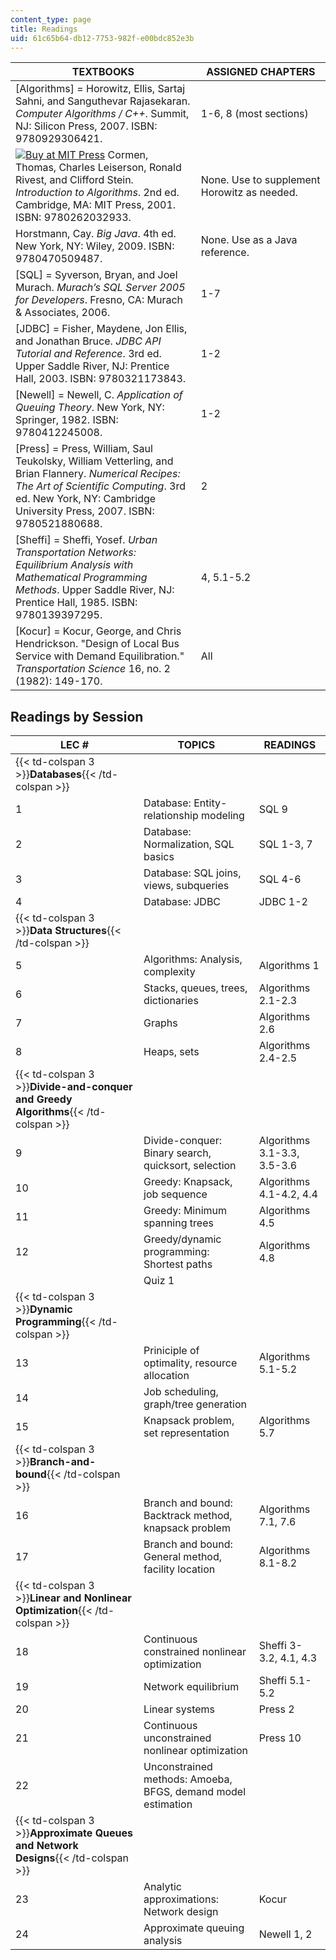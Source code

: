 ```yaml
---
content_type: page
title: Readings
uid: 61c65b64-db12-7753-982f-e00bdc852e3b
---
```


| TEXTBOOKS | ASSIGNED CHAPTERS |
| --- | --- |
| \[Algorithms\] = Horowitz, Ellis, Sartaj Sahni, and Sanguthevar Rajasekaran. _Computer Algorithms / C++_. Summit, NJ: Silicon Press, 2007. ISBN: 9780929306421. | 1-6, 8 (most sections) |
| [![Buy at MIT Press](https://ocwcms.mit.edu/images/mp_logo.gif)](https://mitpress.mit.edu/9780262032933) Cormen, Thomas, Charles Leiserson, Ronald Rivest, and Clifford Stein. _Introduction to Algorithms_. 2nd ed. Cambridge, MA: MIT Press, 2001. ISBN: 9780262032933. | None. Use to supplement Horowitz as needed. |
| Horstmann, Cay. _Big Java_. 4th ed. New York, NY: Wiley, 2009. ISBN: 9780470509487. | None. Use as a Java reference. |
| \[SQL\] = Syverson, Bryan, and Joel Murach. _Murach’s SQL Server 2005 for Developers_. Fresno, CA: Murach & Associates, 2006. | 1-7 |
| \[JDBC\] = Fisher, Maydene, Jon Ellis, and Jonathan Bruce. _JDBC API Tutorial and Reference_. 3rd ed. Upper Saddle River, NJ: Prentice Hall, 2003. ISBN: 9780321173843. | 1-2 |
| \[Newell\] = Newell, C. _Application of Queuing Theory_. New York, NY: Springer, 1982. ISBN: 9780412245008. | 1-2 |
| \[Press\] = Press, William, Saul Teukolsky, William Vetterling, and Brian Flannery. _Numerical Recipes: The Art of Scientific Computing_. 3rd ed. New York, NY: Cambridge University Press, 2007. ISBN: 9780521880688. | 2 |
| \[Sheffi\] = Sheffi, Yosef. _Urban Transportation Networks: Equilibrium Analysis with Mathematical Programming Methods_. Upper Saddle River, NJ: Prentice Hall, 1985. ISBN: 9780139397295. | 4, 5.1-5.2 |
| \[Kocur\] = Kocur, George, and Chris Hendrickson. "Design of Local Bus Service with Demand Equilibration." _Transportation Science_ 16, no. 2 (1982): 149-170. | All 

Readings by Session
-------------------

| LEC # | TOPICS | READINGS |
| --- | --- | --- |
| {{< td-colspan 3 >}}**Databases**{{< /td-colspan >}} |||
| 1 | Database: Entity-relationship modeling | SQL 9 |
| 2 | Database: Normalization, SQL basics | SQL 1-3, 7 |
| 3 | Database: SQL joins, views, subqueries | SQL 4-6 |
| 4 | Database: JDBC | JDBC 1-2 |
| {{< td-colspan 3 >}}**Data Structures**{{< /td-colspan >}} |||
| 5 | Algorithms: Analysis, complexity | Algorithms 1 |
| 6 | Stacks, queues, trees, dictionaries | Algorithms 2.1-2.3 |
| 7 | Graphs | Algorithms 2.6 |
| 8 | Heaps, sets | Algorithms 2.4-2.5 |
| {{< td-colspan 3 >}}**Divide-and-conquer and Greedy Algorithms**{{< /td-colspan >}} |||
| 9 | Divide-conquer: Binary search, quicksort, selection | Algorithms 3.1-3.3, 3.5-3.6 |
| 10 | Greedy: Knapsack, job sequence | Algorithms 4.1-4.2, 4.4 |
| 11 | Greedy: Minimum spanning trees | Algorithms 4.5 |
| 12 | Greedy/dynamic programming: Shortest paths | Algorithms 4.8 |
| &nbsp; | Quiz 1 | &nbsp; |
| {{< td-colspan 3 >}}**Dynamic Programming**{{< /td-colspan >}} |||
| 13 | Priniciple of optimality, resource allocation | Algorithms 5.1-5.2 |
| 14 | Job scheduling, graph/tree generation | &nbsp; |
| 15 | Knapsack problem, set representation | Algorithms 5.7 |
| {{< td-colspan 3 >}}**Branch-and-bound**{{< /td-colspan >}} |||
| 16 | Branch and bound: Backtrack method, knapsack problem | Algorithms 7.1, 7.6 |
| 17 | Branch and bound: General method, facility location | Algorithms 8.1-8.2 |
| {{< td-colspan 3 >}}**Linear and Nonlinear Optimization**{{< /td-colspan >}} |||
| 18 | Continuous constrained nonlinear optimization | Sheffi 3-3.2, 4.1, 4.3 |
| 19 | Network equilibrium | Sheffi 5.1-5.2 |
| 20 | Linear systems | Press 2 |
| 21 | Continuous unconstrained nonlinear optimization | Press 10 |
| 22 | Unconstrained methods: Amoeba, BFGS, demand model estimation | &nbsp; |
| {{< td-colspan 3 >}}**Approximate Queues and Network Designs**{{< /td-colspan >}} |||
| 23 | Analytic approximations: Network design | Kocur |
| 24 | Approximate queuing analysis | Newell 1, 2